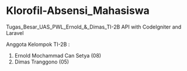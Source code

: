 # Klorofil-Absensi_Mahasiswa
 Tugas_Besar_UAS_PWL_Ernold_&_Dimas_TI-2B
 API with CodeIgniter and Laravel
 
 
 Anggota Kelompok TI-2B : 

 1. Ernold Mochammad Can Setya (08)
 2. Dimas Tranggono (05)
